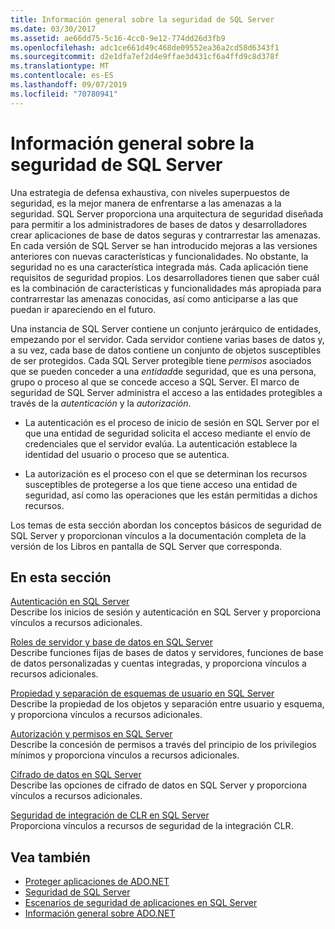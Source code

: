 ```yaml
---
title: Información general sobre la seguridad de SQL Server
ms.date: 03/30/2017
ms.assetid: ae66dd75-5c16-4cc0-9e12-774dd26d3fb9
ms.openlocfilehash: adc1ce661d49c468de09552ea36a2cd58d6343f1
ms.sourcegitcommit: d2e1dfa7ef2d4e9ffae3d431cf6a4ffd9c8d378f
ms.translationtype: MT
ms.contentlocale: es-ES
ms.lasthandoff: 09/07/2019
ms.locfileid: "70780941"
---
```

# <a name="overview-of-sql-server-security"></a>Información general sobre la seguridad de SQL Server
Una estrategia de defensa exhaustiva, con niveles superpuestos de seguridad, es la mejor manera de enfrentarse a las amenazas a la seguridad. SQL Server proporciona una arquitectura de seguridad diseñada para permitir a los administradores de bases de datos y desarrolladores crear aplicaciones de base de datos seguras y contrarrestar las amenazas. En cada versión de SQL Server se han introducido mejoras a las versiones anteriores con nuevas características y funcionalidades. No obstante, la seguridad no es una característica integrada más. Cada aplicación tiene requisitos de seguridad propios. Los desarrolladores tienen que saber cuál es la combinación de características y funcionalidades más apropiada para contrarrestar las amenazas conocidas, así como anticiparse a las que puedan ir apareciendo en el futuro.  
  
 Una instancia de SQL Server contiene un conjunto jerárquico de entidades, empezando por el servidor. Cada servidor contiene varias bases de datos y, a su vez, cada base de datos contiene un conjunto de objetos susceptibles de ser protegidos. Cada SQL Server protegible tiene *permisos* asociados que se pueden conceder a una *entidad*de seguridad, que es una persona, grupo o proceso al que se concede acceso a SQL Server. El marco de seguridad de SQL Server administra el acceso a las entidades protegibles a través de la *autenticación* y la *autorización*.  
  
- La autenticación es el proceso de inicio de sesión en SQL Server por el que una entidad de seguridad solicita el acceso mediante el envío de credenciales que el servidor evalúa. La autenticación establece la identidad del usuario o proceso que se autentica.  
  
- La autorización es el proceso con el que se determinan los recursos susceptibles de protegerse a los que tiene acceso una entidad de seguridad, así como las operaciones que les están permitidas a dichos recursos.  
  
 Los temas de esta sección abordan los conceptos básicos de seguridad de SQL Server y proporcionan vínculos a la documentación completa de la versión de los Libros en pantalla de SQL Server que corresponda.  
  
## <a name="in-this-section"></a>En esta sección  
 [Autenticación en SQL Server](authentication-in-sql-server.md)  
 Describe los inicios de sesión y autenticación en SQL Server y proporciona vínculos a recursos adicionales.  
  
 [Roles de servidor y base de datos en SQL Server](server-and-database-roles-in-sql-server.md)  
 Describe funciones fijas de bases de datos y servidores, funciones de base de datos personalizadas y cuentas integradas, y proporciona vínculos a recursos adicionales.  
  
 [Propiedad y separación de esquemas de usuario en SQL Server](ownership-and-user-schema-separation-in-sql-server.md)  
 Describe la propiedad de los objetos y separación entre usuario y esquema, y proporciona vínculos a recursos adicionales.  
  
 [Autorización y permisos en SQL Server](authorization-and-permissions-in-sql-server.md)  
 Describe la concesión de permisos a través del principio de los privilegios mínimos y proporciona vínculos a recursos adicionales.  
  
 [Cifrado de datos en SQL Server](data-encryption-in-sql-server.md)  
 Describe las opciones de cifrado de datos en SQL Server y proporciona vínculos a recursos adicionales.  
  
 [Seguridad de integración de CLR en SQL Server](clr-integration-security-in-sql-server.md)  
 Proporciona vínculos a recursos de seguridad de la integración CLR.  
  
## <a name="see-also"></a>Vea también

- [Proteger aplicaciones de ADO.NET](../securing-ado-net-applications.md)
- [Seguridad de SQL Server](sql-server-security.md)
- [Escenarios de seguridad de aplicaciones en SQL Server](application-security-scenarios-in-sql-server.md)
- [Información general sobre ADO.NET](../ado-net-overview.md)
